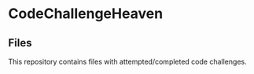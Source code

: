 # CodeChallengeHeaven

## Files

This repository contains files with attempted/completed code challenges.

